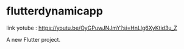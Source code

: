 # flutterdynamicapp
link yotube :
https://youtu.be/OyGPuwJNJmY?si=HnLlg6XyKtid3u_Z

A new Flutter project.

